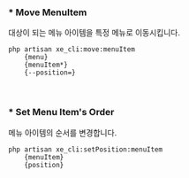 ### * Move MenuItem

대상이 되는 메뉴 아이템을 특정 메뉴로 이동시킵니다.

```
php artisan xe_cli:move:menuItem 
    {menu}
    {menuItem*}
    {--position=}
```

<br>

### * Set Menu Item's Order

메뉴 아이템의 순서를 변경합니다.

```
php artisan xe_cli:setPosition:menuItem 
    {menuItem}
    {position}
```
